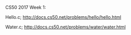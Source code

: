 CS50 2017 Week 1:

Hello.c;
  http://docs.cs50.net/problems/hello/hello.html
  
Water.c; 
  http://docs.cs50.net/problems/water/water.html
